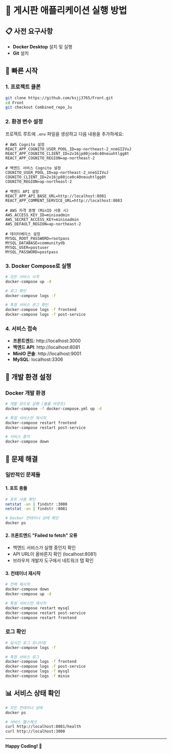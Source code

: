 # 🚀 게시판 애플리케이션 실행 방법

## 📋 사전 요구사항

- **Docker Desktop** 설치 및 실행
- **Git** 설치

## 🚀 빠른 시작

### 1. 프로젝트 클론

```bash
git clone https://github.com/ksjj3765/Front.git
cd Front
git checkout Combined_repo_Ju
```

### 2. 환경 변수 설정

프로젝트 루트에 `.env` 파일을 생성하고 다음 내용을 추가하세요:

```env
# AWS Cognito 설정
REACT_APP_COGNITO_USER_POOL_ID=ap-northeast-2_nneGIIVuJ
REACT_APP_COGNITO_CLIENT_ID=2v16jp80jce0c40neuuhtlgg8t
REACT_APP_COGNITO_REGION=ap-northeast-2

# 백엔드 서비스 Cognito 설정
COGNITO_USER_POOL_ID=ap-northeast-2_nneGIIVuJ
COGNITO_CLIENT_ID=2v16jp80jce0c40neuuhtlgg8t
COGNITO_REGION=ap-northeast-2

# 백엔드 API 설정
REACT_APP_API_BASE_URL=http://localhost:8081
REACT_APP_COMMENT_SERVICE_URL=http://localhost:8083

# AWS 자격 증명 (MinIO 사용 시)
AWS_ACCESS_KEY_ID=minioadmin
AWS_SECRET_ACCESS_KEY=minioadmin
AWS_DEFAULT_REGION=ap-northeast-2

# 데이터베이스 설정
MYSQL_ROOT_PASSWORD=rootpass
MYSQL_DATABASE=communitydb
MYSQL_USER=postuser
MYSQL_PASSWORD=postpass
```

### 3. Docker Compose로 실행

```bash
# 모든 서비스 시작
docker-compose up -d

# 로그 확인
docker-compose logs -f

# 특정 서비스 로그 확인
docker-compose logs -f frontend
docker-compose logs -f post-service
```

### 4. 서비스 접속

- **프론트엔드**: http://localhost:3000
- **백엔드 API**: http://localhost:8081
- **MinIO 콘솔**: http://localhost:9001
- **MySQL**: localhost:3306

## 🔧 개발 환경 설정

### Docker 개발 환경

```bash
# 개발 모드로 실행 (볼륨 마운트)
docker-compose -f docker-compose.yml up -d

# 특정 서비스만 재시작
docker-compose restart frontend
docker-compose restart post-service

# 서비스 중지
docker-compose down
```

## 🐛 문제 해결

### 일반적인 문제들

#### 1. 포트 충돌
```bash
# 포트 사용 확인
netstat -an | findstr :3000
netstat -an | findstr :8081

# Docker 컨테이너 상태 확인
docker ps
```

#### 2. 프론트엔드 "Failed to fetch" 오류
- 백엔드 서비스가 실행 중인지 확인
- API URL이 올바른지 확인 (localhost:8081)
- 브라우저 개발자 도구에서 네트워크 탭 확인

#### 3. 컨테이너 재시작
```bash
# 전체 재시작
docker-compose down
docker-compose up -d

# 특정 서비스만 재시작
docker-compose restart mysql
docker-compose restart post-service
docker-compose restart frontend
```

### 로그 확인
```bash
# 실시간 로그 모니터링
docker-compose logs -f

# 특정 서비스 로그
docker-compose logs -f frontend
docker-compose logs -f post-service
docker-compose logs -f mysql
docker-compose logs -f minio
```

## 📊 서비스 상태 확인

```bash
# 모든 컨테이너 상태
docker ps

# 서비스 헬스체크
curl http://localhost:8081/health
curl http://localhost:3000
```

---

**Happy Coding! 🎉**
